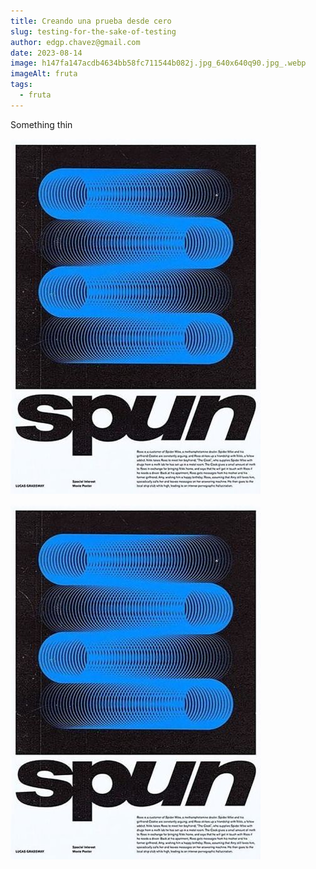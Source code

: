 ```yaml
---
title: Creando una prueba desde cero
slug: testing-for-the-sake-of-testing
author: edgp.chavez@gmail.com
date: 2023-08-14
image: h147fa147acdb4634bb58fc711544b082j.jpg_640x640q90.jpg_.webp
imageAlt: fruta
tags:
  - fruta
---
```

S﻿omething thin

[![Spun](668d320977db8c81503385bee5a74862.jpg)](www.facebook.com)

![Spun](668d320977db8c81503385bee5a74862.jpg)